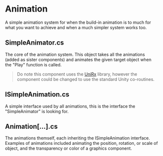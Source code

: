 # Animation

A simple animation system for when the build-in animation is to much for what you want to achieve and when a much simpler system works too.

## SimpleAnimator.cs

The core of the animation system. This object takes all the animations (added as sister components) and animates the given target object when the "Play" function is called.

> Do note this component uses the [UniRx](https://github.com/neuecc/UniRx) library, however the component could be changed to use the standard Unity co-routines.

## ISimpleAnimation.cs

A simple interface used by all animations, this is the interface the "SimpleAnimator" is looking for.

## Animation[...].cs

The animations themself, each inheriting the ISimpleAnimation interface. Examples of animations included animating the position, rotation, or scale of object, and the transparency or color of a graphics component.